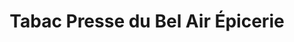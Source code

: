 ---
title: "Tabac Presse du Bel Air Épicerie"
url: /mennecy/tabac-presse-du-bel-air-epicerie/
shop: Zeitungen
---